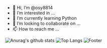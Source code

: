 - 👋 Hi, I’m @osy8814
- 👀 I’m interested in ...
- 🌱 I’m currently learning Python
- 💞️ I’m looking to collaborate on ...
- 📫 How to reach me ...
<!---
osy8814/osy8814 is a ✨ special ✨ repository because its `README.md` (this file) appears on your GitHub profile.
You can click the Preview link to take a look at your changes.
--->
![Anurag's github stats](https://github-readme-stats.vercel.app/api?username=osy8814&show_icons=true&theme=tokyonight)
![Top Langs](https://github-readme-stats.vercel.app/api/top-langs/?username=osy8814&layout=compact&theme=tokyonight)
![Footer](https://capsule-render.vercel.app/api?type=waving&color=auto&height=150&section=footer)
